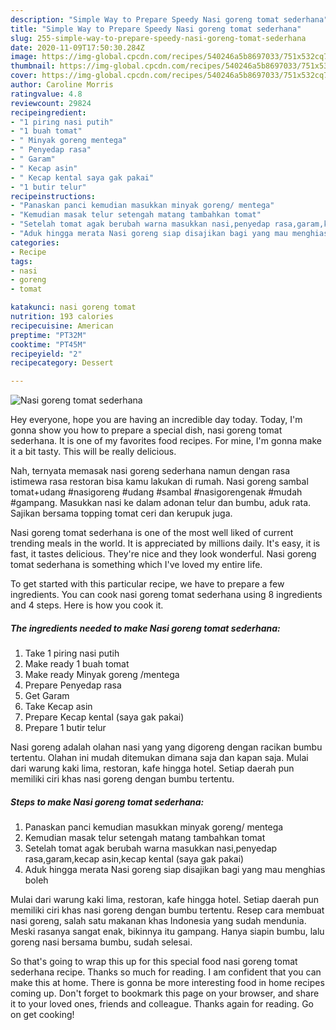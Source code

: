 ```yaml
---
description: "Simple Way to Prepare Speedy Nasi goreng tomat sederhana"
title: "Simple Way to Prepare Speedy Nasi goreng tomat sederhana"
slug: 255-simple-way-to-prepare-speedy-nasi-goreng-tomat-sederhana
date: 2020-11-09T17:50:30.284Z
image: https://img-global.cpcdn.com/recipes/540246a5b8697033/751x532cq70/nasi-goreng-tomat-sederhana-foto-resep-utama.jpg
thumbnail: https://img-global.cpcdn.com/recipes/540246a5b8697033/751x532cq70/nasi-goreng-tomat-sederhana-foto-resep-utama.jpg
cover: https://img-global.cpcdn.com/recipes/540246a5b8697033/751x532cq70/nasi-goreng-tomat-sederhana-foto-resep-utama.jpg
author: Caroline Morris
ratingvalue: 4.8
reviewcount: 29824
recipeingredient:
- "1 piring nasi putih"
- "1 buah tomat"
- " Minyak goreng mentega"
- " Penyedap rasa"
- " Garam"
- " Kecap asin"
- " Kecap kental saya gak pakai"
- "1 butir telur"
recipeinstructions:
- "Panaskan panci kemudian masukkan minyak goreng/ mentega"
- "Kemudian masak telur setengah matang tambahkan tomat"
- "Setelah tomat agak berubah warna masukkan nasi,penyedap rasa,garam,kecap asin,kecap kental (saya gak pakai)"
- "Aduk hingga merata Nasi goreng siap disajikan bagi yang mau menghias boleh"
categories:
- Recipe
tags:
- nasi
- goreng
- tomat

katakunci: nasi goreng tomat 
nutrition: 193 calories
recipecuisine: American
preptime: "PT32M"
cooktime: "PT45M"
recipeyield: "2"
recipecategory: Dessert

---
```



![Nasi goreng tomat sederhana](https://img-global.cpcdn.com/recipes/540246a5b8697033/751x532cq70/nasi-goreng-tomat-sederhana-foto-resep-utama.jpg)

Hey everyone, hope you are having an incredible day today. Today, I'm gonna show you how to prepare a special dish, nasi goreng tomat sederhana. It is one of my favorites food recipes. For mine, I'm gonna make it a bit tasty. This will be really delicious.

Nah, ternyata memasak nasi goreng sederhana namun dengan rasa istimewa rasa restoran bisa kamu lakukan di rumah. Nasi goreng sambal tomat+udang #nasigoreng #udang #sambal #nasigorengenak #mudah #gampang. Masukkan nasi ke dalam adonan telur dan bumbu, aduk rata. Sajikan bersama topping tomat ceri dan kerupuk juga.

Nasi goreng tomat sederhana is one of the most well liked of current trending meals in the world. It is appreciated by millions daily. It's easy, it is fast, it tastes delicious. They're nice and they look wonderful. Nasi goreng tomat sederhana is something which I've loved my entire life.


To get started with this particular recipe, we have to prepare a few ingredients. You can cook nasi goreng tomat sederhana using 8 ingredients and 4 steps. Here is how you cook it.

<!--inarticleads1-->

##### The ingredients needed to make Nasi goreng tomat sederhana:

1. Take 1 piring nasi putih
1. Make ready 1 buah tomat
1. Make ready  Minyak goreng /mentega
1. Prepare  Penyedap rasa
1. Get  Garam
1. Take  Kecap asin
1. Prepare  Kecap kental (saya gak pakai)
1. Prepare 1 butir telur


Nasi goreng adalah olahan nasi yang yang digoreng dengan racikan bumbu tertentu. Olahan ini mudah ditemukan dimana saja dan kapan saja. Mulai dari warung kaki lima, restoran, kafe hingga hotel. Setiap daerah pun memiliki ciri khas nasi goreng dengan bumbu tertentu. 

<!--inarticleads2-->

##### Steps to make Nasi goreng tomat sederhana:

1. Panaskan panci kemudian masukkan minyak goreng/ mentega
1. Kemudian masak telur setengah matang tambahkan tomat
1. Setelah tomat agak berubah warna masukkan nasi,penyedap rasa,garam,kecap asin,kecap kental (saya gak pakai)
1. Aduk hingga merata Nasi goreng siap disajikan bagi yang mau menghias boleh


Mulai dari warung kaki lima, restoran, kafe hingga hotel. Setiap daerah pun memiliki ciri khas nasi goreng dengan bumbu tertentu. Resep cara membuat nasi goreng, salah satu makanan khas Indonesia yang sudah mendunia. Meski rasanya sangat enak, bikinnya itu gampang. Hanya siapin bumbu, lalu goreng nasi bersama bumbu, sudah selesai. 

So that's going to wrap this up for this special food nasi goreng tomat sederhana recipe. Thanks so much for reading. I am confident that you can make this at home. There is gonna be more interesting food in home recipes coming up. Don't forget to bookmark this page on your browser, and share it to your loved ones, friends and colleague. Thanks again for reading. Go on get cooking!
